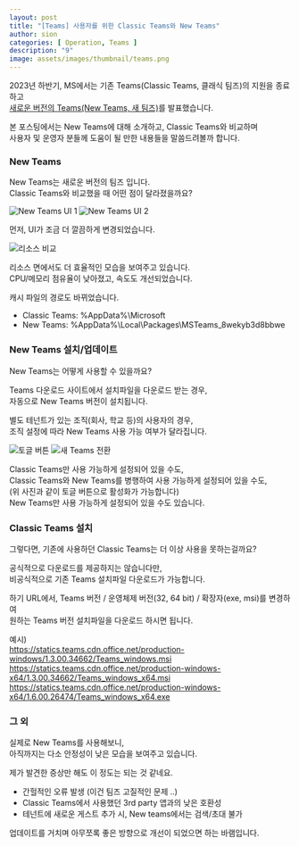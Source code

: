 ```yaml
---
layout: post
title: "[Teams] 사용자를 위한 Classic Teams와 New Teams"
author: sion
categories: [ Operation, Teams ]
description: "9"
image: assets/images/thumbnail/teams.png
---
```




2023년 하반기, MS에서는 기존 Teams(Classic Teams, 클래식 팀즈)의 지원을 종료하고  
[새로운 버전의 Teams(New Teams, 새 팀즈)][1]를 발표했습니다.

본 포스팅에서는 New Teams에 대해 소개하고, Classic Teams와 비교하며  
사용자 및 운영자 분들께 도움이 될 만한 내용들을 말씀드려볼까 합니다.


### New Teams

New Teams는 새로운 버전의 팀즈 입니다.  
Classic Teams와 비교했을 때 어떤 점이 달라졌을까요?

<img src="{{site.baseurl}}/assets/images/9/1.PNG" title="New Teams UI 1">

<img src="{{site.baseurl}}/assets/images/9/2.PNG" title="New Teams UI 2">

먼저, UI가 조금 더 깔끔하게 변경되었습니다.

<img src="{{site.baseurl}}/assets/images/9/3.PNG" title="리소스 비교">

리소스 면에서도 더 효율적인 모습을 보여주고 있습니다.  
CPU/메모리 점유율이 낮아졌고, 속도도 개선되었습니다.

캐시 파일의 경로도 바뀌었습니다.  
- Classic Teams: %AppData%\Microsoft
- New Teams: %AppData%\Local\Packages\MSTeams_8wekyb3d8bbwe 



### New Teams 설치/업데이트

New Teams는 어떻게 사용할 수 있을까요?

Teams 다운로드 사이트에서 설치파일을 다운로드 받는 경우,  
자동으로 New Teams 버전이 설치됩니다.

별도 테넌트가 있는 조직(회사, 학교 등)의 사용자의 경우,  
조직 설정에 따라 New Teams 사용 가능 여부가 달라집니다.

<img src="{{site.baseurl}}/assets/images/9/4.PNG" title="토글 버튼">
<img src="{{site.baseurl}}/assets/images/9/5.PNG" title="새 Teams 전환">

Classic Teams만 사용 가능하게 설정되어 있을 수도,  
Classic Teams와 New Teams를 병행하여 사용 가능하게 설정되어 있을 수도,  
(위 사진과 같이 토글 버튼으로 활성화가 가능합니다)  
New Teams만 사용 가능하게 설정되어 있을 수도 있습니다.


### Classic Teams 설치

그렇다면, 기존에 사용하던 Classic Teams는 더 이상 사용을 못하는걸까요?

공식적으로 다운로드를 제공하지는 않습니다만,  
비공식적으로 기존 Teams 설치파일 다운로드가 가능합니다.

하기 URL에서, Teams 버전 / 운영체제 버전(32, 64 bit) / 확장자(exe, msi)를 변경하여  
원하는 Teams 버전 설치파일을 다운로드 하시면 됩니다.

예시)  
https://statics.teams.cdn.office.net/production-windows/1.3.00.34662/Teams_windows.msi  
https://statics.teams.cdn.office.net/production-windows-x64/1.3.00.34662/Teams_windows_x64.msi  
https://statics.teams.cdn.office.net/production-windows-x64/1.6.00.26474/Teams_windows_x64.exe  


### 그 외

실제로 New Teams를 사용해보니,  
아직까지는 다소 안정성이 낮은 모습을 보여주고 있습니다.  

제가 발견한 증상만 해도 이 정도는 되는 것 같네요.  
- 간헐적인 오류 발생 (이건 팀즈 고질적인 문제 ..)
- Classic Teams에서 사용했던 3rd party 앱과의 낮은 호환성
- 테넌트에 새로운 게스트 추가 시, New teams에서는 검색/초대 불가

업데이트를 거치며 아무쪼록 좋은 방향으로 개선이 되었으면 하는 바램입니다.


[1]: https://learn.microsoft.com/ko-kr/MicrosoftTeams/new-teams-deploy-with-m365apps#rollout-schedule

